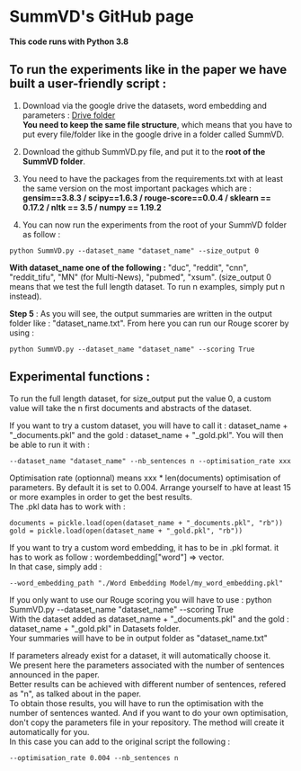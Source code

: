 # SummVD's GitHub page

**This code runs with Python 3.8**

## To run the experiments like in the paper we have built a user-friendly script :

1. Download via the google drive the datasets, word embedding and parameters : [Drive folder](https://drive.google.com/drive/folders/1QjobC4w9G7nd2eva5sURUQ5Ys3s93gan?usp=sharing)  
**You need to keep the same file structure**, which means that you have to put every file/folder like in the google drive in a folder called SummVD.

2. Download the github SummVD.py file, and put it to the **root of the SummVD folder**.

3. You need to have the packages from the requirements.txt with at least the same version on the most important packages which are : **gensim==3.8.3 / scipy==1.6.3 / rouge-score==0.0.4 / sklearn == 0.17.2 / nltk == 3.5 / numpy == 1.19.2**

4. You can now run the experiments from the root of your SummVD folder as follow :  
```
python SummVD.py --dataset_name "dataset_name" --size_output 0  
```
**With dataset_name one of the following :** "duc", "reddit", "cnn", "reddit_tifu", "MN" (for Multi-News), "pubmed", "xsum". (size_output 0 means that we test the full length dataset. To run n examples, simply put n instead).

**Step 5** : As you will see, the output summaries are written in the output folder like : "dataset_name.txt". From here you can run our Rouge scorer by using : 
```
python SummVD.py --dataset_name "dataset_name" --scoring True
```






## Experimental functions :

To run the full length dataset, for size_output put the value 0, a custom value will take the n first documents and abstracts of the dataset.

If you want to try a custom dataset, you will have to call it : dataset_name + "_documents.pkl" and the gold : dataset_name + "_gold.pkl". You will then be able to run it with :  
```
--dataset_name "dataset_name" --nb_sentences n --optimisation_rate xxx  
```
Optimisation rate (optionnal) means xxx * len(documents) optimisation of parameters. By default it is set to 0.004. Arrange yourself to have at least 15 or more examples in order to get the best results.  
The .pkl data has to work with :  
```
documents = pickle.load(open(dataset_name + "_documents.pkl", "rb"))
gold = pickle.load(open(dataset_name + "_gold.pkl", "rb"))
```

If you want to try a custom word embedding, it has to be in .pkl format. it has to work as follow : wordembedding["word"] => vector.  
In that case, simply add :  
```
--word_embedding_path "./Word Embedding Model/my_word_embedding.pkl"
```

If you only want to use our Rouge scoring you will have to use : python SummVD.py --dataset_name "dataset_name" --scoring True  
With the dataset added as dataset_name + "_documents.pkl" and the gold : dataset_name + "_gold.pkl" in Datasets folder.  
Your summaries will have to be in output folder as "dataset_name.txt"

If parameters already exist for a dataset, it will automatically choose it.  
We present here the parameters associated with the number of sentences announced in the paper.  
Better results can be achieved with different number of sentences, refered as "n", as talked about in the paper.  
To obtain those results, you will have to run the optimisation with the number of sentences wanted.
And if you want to do your own optimisation, don't copy the parameters file in your repository. The method will create it automatically for you.  
In this case you can add to the original script the following :  
```
--optimisation_rate 0.004 --nb_sentences n  
```


<!--
**SummVD/SummVD** is a ✨ _special_ ✨ repository because its `README.md` (this file) appears on your GitHub profile.

Here are some ideas to get you started:

- 🔭 I’m currently working on ...
- 🌱 I’m currently learning ...
- 👯 I’m looking to collaborate on ...
- 🤔 I’m looking for help with ...
- 💬 Ask me about ...
- 📫 How to reach me: ...
- 😄 Pronouns: ...
- ⚡ Fun fact: ...
-->
